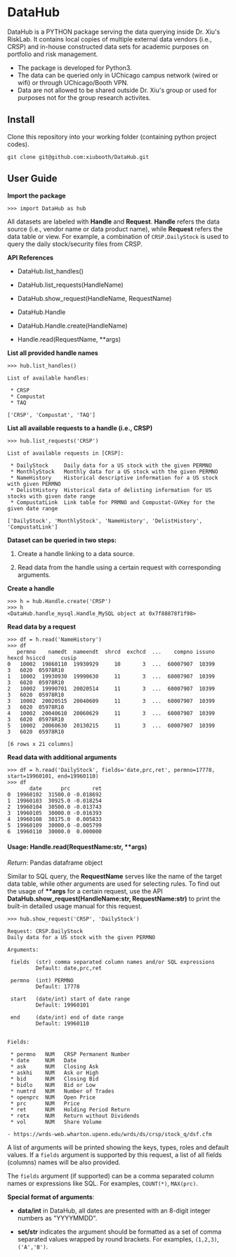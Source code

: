 # DataHub

DataHub is a PYTHON package serving the data querying inside Dr. Xiu's RiskLab. It contains local copies of multiple external data vendors (i.e., CRSP) and in-house constructed data sets for academic purposes on portfolio and risk management.

* The package is developed for Python3.
* The data can be queried only in UChicago campus network (wired or wifi) or through UChicago/Booth VPN.
* Data are not allowed to be shared outside Dr. Xiu's group or used for purposes not for the group research activites.


## Install

Clone this repository into your working folder (containing python project codes).

```
git clone git@github.com:xiubooth/DataHub.git
```

## User Guide

**Import the package**

```
>>> import DataHub as hub
```

All datasets are labeled with **Handle** and **Request**. **Handle** refers the data source (i.e., vendor name or data product name), while **Request** refers the data table or view. For example, a combination of `CRSP.DailyStock` is used to query the daily stock/security files from CRSP.

**API References**

* DataHub.list_handles()
* DataHub.list_requests(HandleName)
* DataHub.show_request(HandleName, RequestName)

* DataHub.Handle
* DataHub.Handle.create(HandleName)
* Handle.read(RequestName, **args)

**List all provided handle names**
```
>>> hub.list_handles()

List of available handles:

 * CRSP
 * Compustat
 * TAQ

['CRSP', 'Compustat', 'TAQ']
```

**List all available requests to a handle (i.e., CRSP)**
```
>>> hub.list_requests('CRSP')

List of available requests in [CRSP]:

 * DailyStock     Daily data for a US stock with the given PERMNO
 * MonthlyStock   Monthly data for a US stock with the given PERMNO
 * NameHistory    Historical descriptive information for a US stock with given PERMNO
 * DelistHistory  Historical data of delisting information for US stocks with given date range
 * CompustatLink  Link table for PRMNO and Compustat-GVKey for the given date range

['DailyStock', 'MonthlyStock', 'NameHistory', 'DelistHistory', 'CompustatLink']
```

**Dataset can be queried in two steps:**

1. Create a handle linking to a data source.

2. Read data from the handle using a certain request with corresponding arguments.

**Create a handle**
```
>>> h = hub.Handle.create('CRSP')
>>> h
<DataHub.handle_mysql.Handle_MySQL object at 0x7f88878f1f98>
```

**Read data by a request**
```
>>> df = h.read('NameHistory')
>>> df
   permno    namedt  nameendt  shrcd  exchcd  ...    compno issuno hexcd hsiccd     cusip
0   10002  19860110  19930929     10       3  ...  60007907  10399     3   6020  05978R10
1   10002  19930930  19990630     11       3  ...  60007907  10399     3   6020  05978R10
2   10002  19990701  20020514     11       3  ...  60007907  10399     3   6020  05978R10
3   10002  20020515  20040609     11       3  ...  60007907  10399     3   6020  05978R10
4   10002  20040610  20060629     11       3  ...  60007907  10399     3   6020  05978R10
5   10002  20060630  20130215     11       3  ...  60007907  10399     3   6020  05978R10

[6 rows x 21 columns]

```

**Read data with additional arguments**

```
>>> df = h.read('DailyStock', fields='date,prc,ret', permno=17778, start=19960101, end=19960110)
>>> df
       date      prc       ret
0  19960102  31500.0 -0.018692
1  19960103  30925.0 -0.018254
2  19960104  30500.0 -0.013743
3  19960105  30000.0 -0.016393
4  19960108  30175.0  0.005833
5  19960109  30000.0 -0.005799
6  19960110  30000.0  0.000000

```

#### Usage: Handle.read(RequestName:str, **args)

*Return*: Pandas dataframe object

Similar to SQL query, the **RequestName** serves like the name of the target data table, while other arguments are used for selecting rules. To find out the usage of __**args__ for a certain request, use the API **DataHub.show_request(HandleName:str, RequestName:str)** to print the built-in detailed usage manual for this request.

```
>>> hub.show_request('CRSP', 'DailyStock')

Request: CRSP.DailyStock
Daily data for a US stock with the given PERMNO

Arguments:

 fields  (str) comma separated column names and/or SQL expressions
         Default: date,prc,ret

 permno  (int) PERMNO
         Default: 17778

 start   (date/int) start of date range
         Default: 19960101

 end     (date/int) end of date range
         Default: 19960110


Fields:

 * permno   NUM   CRSP Permanent Number
 * date     NUM   Date
 * ask      NUM   Closing Ask
 * askhi    NUM   Ask or High
 * bid      NUM   Closing Bid
 * bidlo    NUM   Bid or Low
 * numtrd   NUM   Number of Trades
 * openprc  NUM   Open Price
 * prc      NUM   Price
 * ret      NUM   Holding Period Return
 * retx     NUM   Return without Dividends
 * vol      NUM   Share Volume

- https://wrds-web.wharton.upenn.edu/wrds/ds/crsp/stock_q/dsf.cfm
```

A list of arguments will be printed showing the keys, types, roles and default values. If a `fields` argument is supported by this request, a list of all fields (columns) names will be also provided.

The `fields` argument (if supported) can be a comma separated column names or expressions like SQL. For examples, `COUNT(*)`, `MAX(prc)`.

**Special format of arguments**:

* **data/int** in DataHub, all dates are presented with an 8-digit integer numbers as "YYYYMMDD".

* **set/str** indicates the argument should be formatted as a set of comma separated values wrapped by round brackets. For examples, `(1,2,3)`, `('A','B')`.








